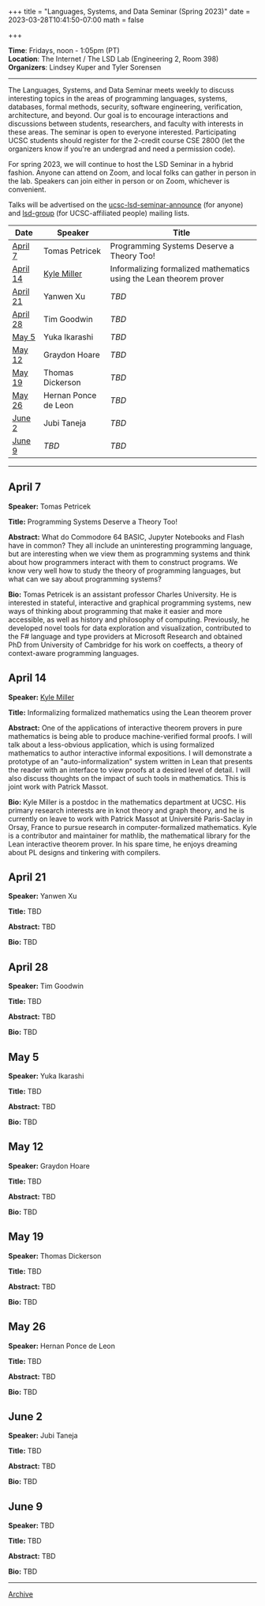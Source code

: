 +++
title = "Languages, Systems, and Data Seminar (Spring 2023)"
date = 2023-03-28T10:41:50-07:00
math = false

+++

**Time**: Fridays, noon - 1:05pm (PT) <br />
**Location**: The Internet / The LSD Lab (Engineering 2, Room 398) <br />
**Organizers**: Lindsey Kuper and Tyler Sorensen <br />

---

The Languages, Systems, and Data Seminar meets weekly to discuss interesting topics in the areas of programming languages, systems, databases, formal methods, security, software engineering, verification, architecture, and beyond.  Our goal is to encourage interactions and discussions between students, researchers, and faculty with interests in these areas.  The seminar is open to everyone interested.  Participating UCSC students should register for the 2-credit course CSE 280O (let the organizers know if you're an undergrad and need a permission code).

For spring 2023, we will continue to host the LSD Seminar in a hybrid fashion.  Anyone can attend on Zoom, and local folks can gather in person in the lab.  Speakers can join either in person or on Zoom, whichever is convenient.

Talks will be advertised on the [ucsc-lsd-seminar-announce](https://groups.google.com/g/ucsc-lsd-seminar-announce) (for anyone) and [lsd-group](https://groups.google.com/a/ucsc.edu/g/lsd-group/members) (for UCSC-affiliated people) mailing lists.

| Date                  | Speaker                | Title                                                                                    |
|-------                |---------               |---------                                                                                 |
| [April 7](#april-7)   | Tomas Petricek         | Programming Systems Deserve a Theory Too!                                                |
| [April 14](#april-14) | [Kyle Miller](https://people.ucsc.edu/~kymiller/)     | Informalizing formalized mathematics using the Lean theorem prover
| [April 21](#april-21) | Yanwen Xu              | _TBD_                                                                                    |
| [April 28](#april-28) | Tim Goodwin            | _TBD_                                                                                    |
| [May 5](#may-5)       | Yuka Ikarashi          | _TBD_                                                                                    |
| [May 12](#may-12)     | Graydon Hoare          | _TBD_                                                                                    |
| [May 19](#may-19)     | Thomas Dickerson       | _TBD_                                                                                    |
| [May 26](#may-26)     | Hernan Ponce de Leon   | _TBD_                                                                                    |
| [June 2](#june-2)     | Jubi Taneja            | _TBD_                                                                                    |
| [June 9](#june-9)     | _TBD_                  | _TBD_                                                                                    |

---

## April 7

**Speaker:** Tomas Petricek

**Title:** Programming Systems Deserve a Theory Too!

**Abstract:** What do Commodore 64 BASIC, Jupyter Notebooks and Flash have in common? They all include an uninteresting programming language, but are interesting when we view them as programming systems and think about how programmers interact with them to construct programs. We know very well how to study the theory of programming languages, but what can we say about programming systems?

**Bio:** Tomas Petricek is an assistant professor Charles University. He is interested in stateful, interactive and graphical programming systems, new ways of thinking about programming that make it easier and more accessible, as well as history and philosophy of computing. Previously, he developed novel tools for data exploration and visualization, contributed to the F# language and type providers at Microsoft Research and obtained PhD from University of Cambridge for his work on coeffects, a theory of context-aware programming languages.

## April 14

**Speaker:** [Kyle Miller](https://people.ucsc.edu/~kymiller/)

**Title:** Informalizing formalized mathematics using the Lean theorem prover

**Abstract:** One of the applications of interactive theorem provers in pure mathematics is being able to produce machine-verified formal proofs. I will talk about a less-obvious application, which is using formalized mathematics to author interactive informal expositions. I will demonstrate a prototype of an "auto-informalization" system written in Lean that presents the reader with an interface to view proofs at a desired level of detail.  I will also discuss thoughts on the impact of such tools in mathematics. This is joint work with Patrick Massot.

**Bio:** Kyle Miller is a postdoc in the mathematics department at UCSC. His primary research interests are in knot theory and graph theory, and he is currently on leave to work with Patrick Massot at Université Paris-Saclay in Orsay, France to pursue research in computer-formalized mathematics. Kyle is a contributor and maintainer for mathlib, the mathematical library for the Lean interactive theorem prover. In his spare time, he enjoys dreaming about PL designs and tinkering with compilers.

## April 21

**Speaker:** Yanwen Xu

**Title:** TBD

**Abstract:** TBD

**Bio:** TBD

## April 28

**Speaker:** Tim Goodwin

**Title:** TBD

**Abstract:** TBD

**Bio:** TBD

## May 5

**Speaker:** Yuka Ikarashi

**Title:** TBD

**Abstract:** TBD

**Bio:** TBD

## May 12

**Speaker:** Graydon Hoare

**Title:** TBD

**Abstract:** TBD

**Bio:** TBD

## May 19

**Speaker:** Thomas Dickerson

**Title:** TBD

**Abstract:** TBD

**Bio:** TBD

## May 26

**Speaker:** Hernan Ponce de Leon

**Title:** TBD

**Abstract:** TBD

**Bio:** TBD

## June 2

**Speaker:** Jubi Taneja

**Title:** TBD

**Abstract:** TBD

**Bio:** TBD

## June 9

**Speaker:** TBD

**Title:** TBD

**Abstract:** TBD

**Bio:** TBD

---

[Archive](../)
